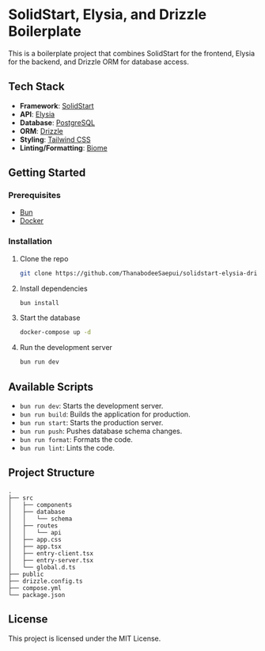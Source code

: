 # SolidStart, Elysia, and Drizzle Boilerplate

This is a boilerplate project that combines SolidStart for the frontend, Elysia for the backend, and Drizzle ORM for database access.

## Tech Stack

- **Framework**: [SolidStart](https://start.solidjs.com/)
- **API**: [Elysia](https://elysiajs.com/)
- **Database**: [PostgreSQL](https://www.postgresql.org/)
- **ORM**: [Drizzle](https://orm.drizzle.team/)
- **Styling**: [Tailwind CSS](https://tailwindcss.com/)
- **Linting/Formatting**: [Biome](https://biomejs.dev/)

## Getting Started

### Prerequisites

- [Bun](https://bun.sh/)
- [Docker](https://www.docker.com/)

### Installation

1. Clone the repo
   ```sh
   git clone https://github.com/ThanabodeeSaepui/solidstart-elysia-drizzle-boilerplate
   ```
2. Install dependencies
   ```sh
   bun install
   ```
3. Start the database
   ```sh
   docker-compose up -d
   ```
4. Run the development server
   ```sh
   bun run dev
   ```

## Available Scripts

- `bun run dev`: Starts the development server.
- `bun run build`: Builds the application for production.
- `bun run start`: Starts the production server.
- `bun run push`: Pushes database schema changes.
- `bun run format`: Formats the code.
- `bun run lint`: Lints the code.

## Project Structure

```
.
├── src
│   ├── components
│   ├── database
│   │   └── schema
│   ├── routes
│   │   └── api
│   ├── app.css
│   ├── app.tsx
│   ├── entry-client.tsx
│   ├── entry-server.tsx
│   └── global.d.ts
├── public
├── drizzle.config.ts
├── compose.yml
└── package.json
```

## License

This project is licensed under the MIT License.